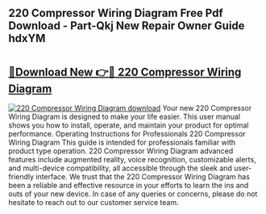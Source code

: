 ## 220 Compressor Wiring Diagram Free Pdf Download - Part-Qkj New Repair Owner Guide hdxYM

# <h2><a href="http://dfj5zh3.blite.top/?on=220+Compressor+Wiring+Diagram">🔗Download New 👉🔴 220 Compressor Wiring Diagram</a></h2>

[![220 Compressor Wiring Diagram download](https://i.imgur.com/lujVjoI.png)](http://dfj5zh3.blite.top/?on=220+Compressor+Wiring+Diagram)
Your new 220 Compressor Wiring Diagram is designed to make your life easier. This user manual shows you how to install, operate, and maintain your product for optimal performance. Operating Instructions for Professionals 220 Compressor Wiring Diagram This guide is intended for professionals familiar with product type operation. 220 Compressor Wiring Diagram advanced features include augmented reality, voice recognition, customizable alerts, and multi-device compatibility, all accessible through the sleek and user-friendly interface. We trust that the 220 Compressor Wiring Diagram has been a reliable and effective resource in your efforts to learn the ins and outs of your new device. In case of any queries or concerns, please do not hesitate to reach out to our customer service team.
